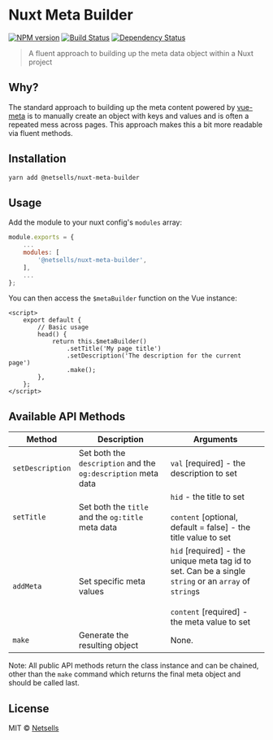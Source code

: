 # Nuxt Meta Builder 

[![NPM version][npm-image]][npm-url] [![Build Status][travis-image]][travis-url] [![Dependency Status][daviddm-image]][daviddm-url]

> A fluent approach to building up the meta data object within a Nuxt project

## Why?

The standard approach to building up the meta content powered by [vue-meta](https://www.npmjs.com/package/vue-meta) is to manually create an object with keys and values and is often a repeated mess across pages. This approach makes this a bit more readable via fluent methods.

## Installation

```sh
yarn add @netsells/nuxt-meta-builder
```

## Usage

Add the module to your nuxt config's `modules` array:

```js
module.exports = {
    ...
    modules: [
        '@netsells/nuxt-meta-builder',
    ],
    ...
};
```

You can then access the `$metaBuilder` function on the Vue instance:

```vue
<script>
    export default {
        // Basic usage
        head() {
            return this.$metaBuilder()
                .setTitle('My page title')
                .setDescription('The description for the current page')
                .make();
        },       
    };
</script>
```

## Available API Methods

| Method | Description | Arguments |
| --- | --- | --- |
| `setDescription` | Set both the `description` and the `og:description` meta data | `val` [required] - the description to set |
| `setTitle` | Set both the `title` and the `og:title` meta data | `hid` - the title to set<br><br> `content` [optional, default = false] - the title value to set |
| `addMeta` | Set specific meta values | `hid` [required] - the unique meta tag id to set. Can be a single `string` or an `array` of `string`s<br><br>`content` [required] - the meta value to set |
| `make` | Generate the resulting object | None. |

Note: All public API methods return the class instance and can be chained, other than the `make` command which returns the final meta object and should be called last.

## License

MIT © [Netsells](https://www.netsells.co.uk)


[npm-image]: https://badge.fury.io/js/%40netsells%2Fnuxt-meta-builder.svg
[npm-url]: https://npmjs.org/package/@netsells/nuxt-meta-builder
[travis-image]: https://travis-ci.org/netsells/nuxt-meta-builder.svg?branch=master
[travis-url]: https://travis-ci.org/netsells/nuxt-meta-builder
[daviddm-image]: https://david-dm.org/netsells/nuxt-meta-builder.svg?theme=shields.io
[daviddm-url]: https://david-dm.org/netsells/nuxt-meta-builder
